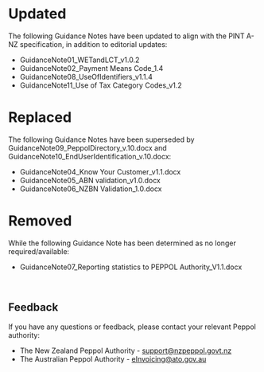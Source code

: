 # Updated
The following Guidance Notes have been updated to align with the PINT A-NZ specification, in addition to editorial updates:
* GuidanceNote01_WETandLCT_v1.0.2
* GuidanceNote02_Payment Means Code_1.4
* GuidanceNote08_UseOfIdentifiers_v1.1.4
* GuidanceNote11_Use of Tax Category Codes_v1.2

# Replaced
The following Guidance Notes have been superseded by GuidanceNote09_PeppolDirectory_v.10.docx and GuidanceNote10_EndUserIdentification_v.10.docx:
*	GuidanceNote04_Know Your Customer_v1.1.docx
*	GuidanceNote05_ABN validation_v1.0.docx
*	GuidanceNote06_NZBN Validation_1.0.docx

# Removed
While the following Guidance Note has been determined as no longer required/available:  
*	GuidanceNote07_Reporting statistics to PEPPOL Authority_V1.1.docx
  <br/>

 
## Feedback
If you have any questions or feedback, please contact your relevant Peppol authority:

* The New Zealand Peppol Authority - [support@nzpeppol.govt.nz](mailto:support@nzpeppol.govt.nz)
* The Australian Peppol Authority - [eInvoicing@ato.gov.au](mailto:eInvoicing@ato.gov.au)
